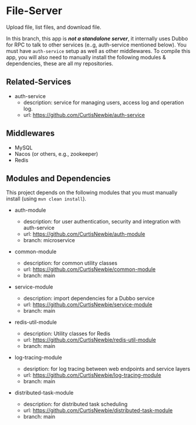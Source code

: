 # File-Server

Upload file, list files, and download file.

In this branch, this app is ***not a standalone server***, it internally uses Dubbo for RPC to talk to other services (e..g, auth-service mentioned below). You must have `auth-service` setup as well as other middlewares. To compile this app, you will also need to manually install the following modules & dependencies, these are all my repositories.

## Related-Services

- auth-service 
    - description: service for managing users, access log and operation log.
    - url: https://github.com/CurtisNewbie/auth-service

## Middlewares

- MySQL
- Nacos (or others, e.g., zookeeper)
- Redis

## Modules and Dependencies

This project depends on the following modules that you must manually install (using `mvn clean install`).

- auth-module
    - description: for user authentication, security and integration with auth-service
    - url: https://github.com/CurtisNewbie/auth-module
    - branch: microservice

- common-module
    - description: for common utility classes 
    - url: https://github.com/CurtisNewbie/common-module
    - branch: main

- service-module
    - description: import dependencies for a Dubbo service
    - url: https://github.com/CurtisNewbie/service-module
    - branch: main

- redis-util-module
    - description: Utility classes for Redis
    - url: https://github.com/CurtisNewbie/redis-util-module
    - branch: main

- log-tracing-module
    - desription: for log tracing between web endpoints and service layers
    - url: https://github.com/CurtisNewbie/log-tracing-module
    - branch: main

- distributed-task-module
    - description: for distributed task scheduling
    - url: https://github.com/CurtisNewbie/distributed-task-module
    - branch: main
